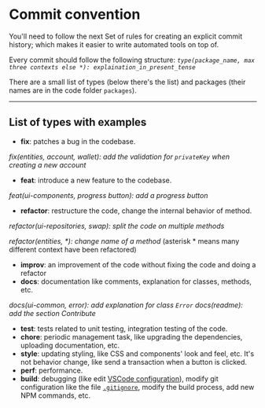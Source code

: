 # Commit convention

You'll need to follow the next Set of rules for creating an explicit commit history; which makes it easier to write automated tools on top of.

Every commit should follow the following structure:
_`type(package_name, max three contexts else *): explaination_in_present_tense`_

There are a small list of types (below there's the list) and packages (their names are in the code folder `packages`).

---

## List of types with examples

- **fix**: patches a bug in the codebase.

_fix(entities, account, wallet): add the validation for `privateKey` when creating a new account_

- **feat**: introduce a new feature to the codebase.

_feat(ui-components, progress button): add a progress button_

- **refactor**: restructure the code, change the internal behavior of method.

_refactor(ui-repositories, swap): split the code on multiple methods_

_refactor(entities, *): change name of a method_ (asterisk * means many different context have been refactored)

- **improv**: an improvement of the code without fixing the code and doing a refactor
- **docs**: documentation like comments, explanation for classes, methods, etc.

_docs(ui-common, error): add explanation for class `Error`_
_docs(readme): add the section Contribute_

- **test**: tests related to unit testing, integration testing of the code.
- **chore**: periodic management task, like upgrading the dependencies, uploading documentation, etc.
- **style**: updating styling, like CSS and components' look and feel, etc. It's not behavior change, like send a transaction when a button is clicked.
- **perf**: performance.
- **build**: debugging (like edit [VSCode configuration](https://github.com/Future-Wallet/skia-wallet/blob/main/.vscode)), modify git configuration like the file [`.gitignore`](https://github.com/Future-Wallet/skia-wallet/blob/main/.gitignore), modify the build process, add new NPM commands, etc.
